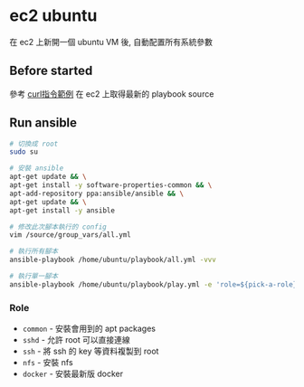 # ec2 ubuntu

在 ec2 上新開一個 ubuntu VM 後, 自動配置所有系統參數

## Before started

參考 [curl指令範例](https://github.com/softleader/playbooks) 在 ec2 上取得最新的 playbook source

## Run ansible

```sh
# 切換成 root
sudo su

# 安裝 ansible
apt-get update && \
apt-get install -y software-properties-common && \
apt-add-repository ppa:ansible/ansible && \
apt-get update && \
apt-get install -y ansible

# 修改此次腳本執行的 config
vim /source/group_vars/all.yml

# 執行所有腳本
ansible-playbook /home/ubuntu/playbook/all.yml -vvv

# 執行單一腳本
ansible-playbook /home/ubuntu/playbook/play.yml -e 'role=${pick-a-role}' -vvv
```

### Role

- `common` - 安裝會用到的 apt packages
- `sshd` - 允許 root 可以直接連線
- `ssh` - 將 ssh 的 key 等資料複製到 root
- `nfs` - 安裝 nfs
- `docker` - 安裝最新版 docker
